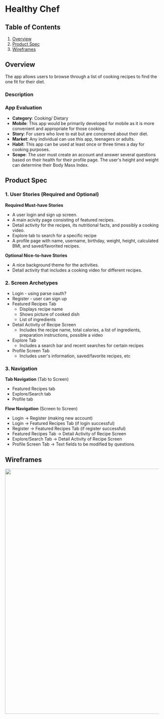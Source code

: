 # Healthy Chef

## Table of Contents
1. [Overview](#Overview)
1. [Product Spec](#Product-Spec)
1. [Wireframes](#Wireframes)

## Overview
The app allows users to browse through a list of cooking recipes to find the one fit for their diet. 
### Description

### App Evaluation
- **Category**: Cooking/ Dietary
- **Mobile**: This app would be primarily developed for mobile as it is more convenient and appropriate for those cooking.
- **Story**: For users who love to eat but are concerned about their diet.
- **Market**: Any individual can use this app, teenagers or adults.
- **Habit**: This app can be used at least once or three times a day for cooking purposes. 
- **Scope**: The user must create an account and answer several questions based on their health for their profile page. The user's height and weight can determine their Body Mass Index.

## Product Spec
### 1. User Stories (Required and Optional)
**Required Must-have Stories**
* A user login and sign up screen.
* A main acivity page consisting of featured recipes.
* Detail activity for the recipes, its nutritional facts, and possibly a cooking video.
* Explore tab to search for a specific recipe
* A profile page with name, username, birthday, weight, height, calculated BMI, and saved/favorited recipes.

**Optional Nice-to-have Stories**
* A nice background theme for the activities.
* Detail activity that includes a cooking video for different recipes.

### 2. Screen Archetypes
* Login - using parse oauth?
* Register - user can sign up
* Featured Recipes Tab
    * Displays recipe name
    * Shows picture of cooked dish
    * List of ingredients 
* Detail Activity of Recipe Screen
    * Includes the recipe name, total calories, a list of ingredients, preparation instructions, possible a video
* Explore Tab 
    * Includes a search bar and recent searches for certain recipes
* Profile Screen Tab
    * Includes user's information, saved/favorite recipes, etc

### 3. Navigation

**Tab Navigation** (Tab to Screen)
* Featured Recipes tab
* Explore/Search tab
* Profile tab

**Flow Navigation** (Screen to Screen)
* Login -> Register (making new account)
* Login -> Featured Recipes Tab (if login successful)
* Register -> Featured Recipes Tab (if register successful)
* Featured Recipes Tab -> Detail Activity of Recipe Screen
* Explore/Search Tab -> Detail Activity of Recipe Screen
* Profile Screen Tab -> Text fields to be modified by questions

## Wireframes

<img src="xyz.jpg" width=800><br>
